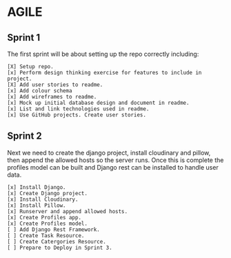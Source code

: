 # AGILE

## Sprint 1 

The first sprint will be about setting up the repo correctly including:

    [X] Setup repo.
    [x] Perform design thinking exercise for features to include in project.
    [X] Add user stories to readme.
    [x] Add colour schema
    [x] Add wireframes to readme.
    [x] Mock up initial database design and document in readme.
    [x] List and link technologies used in readme.
    [x] Use GitHub projects. Create user stories.

## Sprint 2 

Next we need to create the django project, install cloudinary and pillow, then append the allowed hosts so the server runs. Once this is complete the profiles model can be built and Django rest can be installed to handle user data. 

    [x] Install Django.
    [x] Create Django project.
    [x] Install Cloudinary.
    [x] Install Pillow.
    [x] Runserver and append allowed hosts.
    [x] Create Profiles app.
    [x] Create Profiles model.
    [ ] Add Django Rest Framework.
    [ ] Create Task Resource. 
    [ ] Create Catergories Resource. 
    [ ] Prepare to Deploy in Sprint 3.